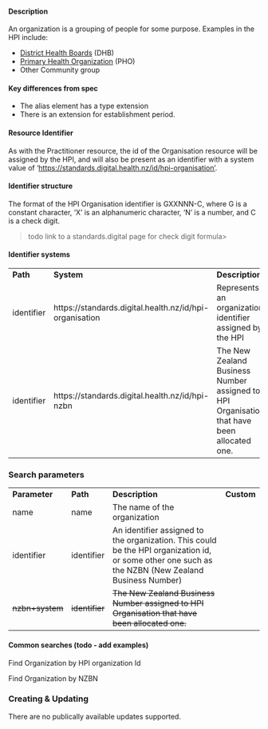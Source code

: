 #### Description

An organization is a grouping of people for some purpose. Examples in the HPI include:



*   [District Health Boards](https://www.health.govt.nz/new-zealand-health-system/key-health-sector-organisations-and-people/district-health-boards) (DHB) 
*   [Primary Health Organization](https://www.health.govt.nz/new-zealand-health-system/key-health-sector-organisations-and-people/primary-health-organisations) (PHO)
*   Other Community group


#### Key differences from spec



*   The alias element has a type extension
*   There is an extension for establishment period. 


#### Resource Identifier

As with the Practitioner resource, the id of the Organisation resource will be assigned by the HPI, and will also be present as an identifier with a system value of ‘https://standards.digital.health.nz/id/hpi-organisation’.


#### Identifier structure
The format of the HPI Organisation identifier is  GXXNNN-C, where G is a constant character, 
‘X’ is an alphanumeric character, ‘N’ is a number, and C is a check digit. 

> todo link to a standards.digital page for check digit formula>


#### Identifier systems


<table>
  <tr>
   <td><strong>Path</strong>
   </td>
   <td><strong>System</strong>
   </td>
   <td><strong>Description</strong>
   </td>
  </tr>
  <tr>
   <td>identifier
   </td>
   <td>https://standards.digital.health.nz/id/hpi-organisation
   </td>
   <td>Represents an organization identifier assigned by the HPI
   </td>
  </tr>
  <tr>
   <td>identifier
   </td>
   <td>https://standards.digital.health.nz/id/hpi-nzbn
   </td>
   <td>The New Zealand Business Number assigned to HPI Organisation that have been allocated one.
   </td>
  </tr>
</table>



### Search parameters


<table>
  <tr>
   <td><strong>Parameter</strong>
   </td>
   <td><strong>Path</strong>
   </td>
   <td><strong>Description</strong>
   </td>
   <td><strong>Custom</strong>
   </td>
  </tr>
  <tr>
   <td>name
   </td>
   <td>name
   </td>
   <td>The name of the organization
   </td>
   <td>
   </td>
  </tr>
  <tr>
   <td>identifier
   </td>
   <td>identifier
   </td>
   <td>An identifier assigned to the organization. This could be the HPI organization id, or some other one such as the NZBN (New Zealand Business Number)
   </td>
   <td>
   </td>
  </tr>
  <tr>
   <td><del>nzbn+system</del>
   </td>
   <td><del>identifier</del>
   </td>
   <td><del>The New Zealand Business Number assigned to HPI Organisation that have been allocated one.</del>
   </td>
   <td>
   </td>
  </tr>
</table>



#### Common searches (todo - add examples)

Find Organization by HPI organization Id

Find Organization by NZBN


### Creating & Updating

There are no publically available updates supported. 

